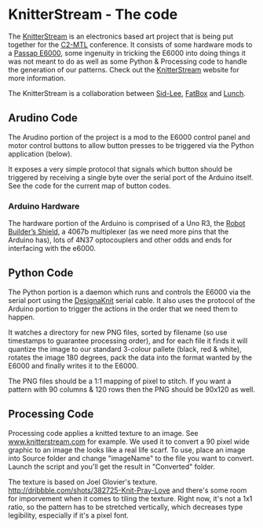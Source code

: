 KnitterStream - The code
========================

The [KnitterStream][ks] is an electronics based art project that is being
put together for the [C2-MTL][c2] conference. It consists of some hardware
mods to a [Passap E6000][e6000], some ingenuity in tricking the E6000 into
doing things it was not meant to do as well as some Python & Processing
code to handle the generation of our patterns. Check out the [KnitterStream][ks]
website for more information.

The KnitterStream is a collaboration between [Sid-Lee][sl], [FatBox][fb] and
[Lunch][lu].

Arudino Code
------------
The Arudino portion of the project is a mod to the E6000 control panel
and motor control buttons to allow button presses to be triggered via
the Python application (below).

It exposes a very simple protocol that signals which button should be
triggered by receiving a single byte over the serial port of the
Arduino itself. See the code for the current map of button codes.

### Arduino Hardware
The hardware portion of the Arduino is comprised of a Uno R3, the
[Robot Builder’s Shield][rbs], a 4067b multiplexer (as we need more pins
that the Arduino has), lots of 4N37 optocouplers and other odds and
ends for interfacing with the e6000.


Python Code
-----------
The Python portion is a daemon which runs and controls the E6000 via
the serial port using the [DesignaKnit][dk] serial cable. It also uses
the protocol of the Arduino portion to trigger the actions in the
order that we need them to happen.

It watches a directory for new PNG files, sorted by filename (so use
timestamps to guarantee processing order), and for each file it finds
it will quantize the image to our standard 3-colour pallete (black,
red & white), rotates the image 180 degrees, pack the data into the
format wanted by the E6000 and finally writes it to the E6000.

The PNG files should be a 1:1 mapping of pixel to stitch. If you want
a pattern with 90 columns & 120 rows then the PNG should be 90x120 as
well.


[ks]: http://www.knitterstream.com
[dk]: http://www.softbyte.co.uk/dk7.htm
[c2]: http://c2mtl.com/
[e6000]: http://www.knittingmachinemuseum.com/Passap_E6000.php
[sl]: http://www.sidlee.com/
[fb]: http://fatbox.ca/
[lu]: http://thelunchsite.com/
[rbs]: http://robotxdesigns.ca/2011/05/30/250/


Processing Code
-----------
Processing code applies a knitted texture to an image. See www.knitterstream.com for example.
We used it to convert a 90 pixel wide graphic to an image the looks like a real life scarf.
To use, place an image into Source folder and change "imageName" to the file you want to convert.
Launch the script and you'll get the result in "Converted" folder.

The texture is based on Joel Glovier's texture. http://dribbble.com/shots/382725-Knit-Pray-Love and there's some room for imporvement when it comes to tiling the texture.
Right now, it's not a 1x1 ratio, so the pattern has to be stretched vertically, which decreases type legibility, especially if it's a pixel font.

